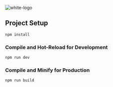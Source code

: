 ![white-logo](https://github.com/user-attachments/assets/3d29e13b-0878-476a-973b-2d6ecccb5b36)

## Project Setup

```sh
npm install
```

### Compile and Hot-Reload for Development

```sh
npm run dev
```

### Compile and Minify for Production

```sh
npm run build
```
